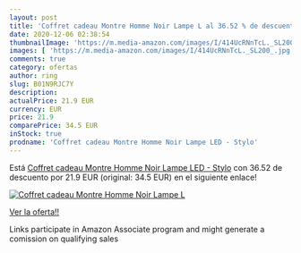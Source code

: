 ```yaml
---
layout: post
title: 'Coffret cadeau Montre Homme Noir Lampe L al 36.52 % de descuento'
date: 2020-12-06 02:38:54
thumbnailImage: 'https://m.media-amazon.com/images/I/414UcRNnTcL._SL200_.jpg'
images: [ 'https://m.media-amazon.com/images/I/414UcRNnTcL._SL200_.jpg' ]
comments: true
category: ofertas
author: ring
slug: B01N9RJC7Y
description:
actualPrice: 21.9 EUR
currency: EUR
price: 21.9
comparePrice: 34.5 EUR
inStock: true
prodname: 'Coffret cadeau Montre Homme Noir Lampe LED - Stylo'
---
```


Está [Coffret cadeau Montre Homme Noir Lampe LED - Stylo](https://www.amazon.fr/dp/B01N9RJC7Y/?tag=tolees0d-21) con 36.52 de descuento por 21.9 EUR (original: 34.5 EUR) en el siguiente enlace!

[![Coffret cadeau Montre Homme Noir Lampe L](https://m.media-amazon.com/images/I/414UcRNnTcL._SL200_.jpg)](https://www.amazon.fr/dp/B01N9RJC7Y/?tag=tolees0d-21)

[Ver la oferta!!](https://www.amazon.fr/dp/B01N9RJC7Y/?tag=tolees0d-21)

Links participate in Amazon Associate program and might generate a comission on qualifying sales


